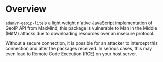 # Overview

`adamvr-geoip-lite`is a light weight n`ative JavaScript implementation of GeoIP API from MaxMind, this package is vulnerable to Man in the Middle (MitM) attacks due to downloading resources over an insecure protocol.

Without a secure connection, it is possible for an attacker to intercept this connection and alter the packages received. In serious cases, this may even lead to Remote Code Execution (RCE) on your host server.
